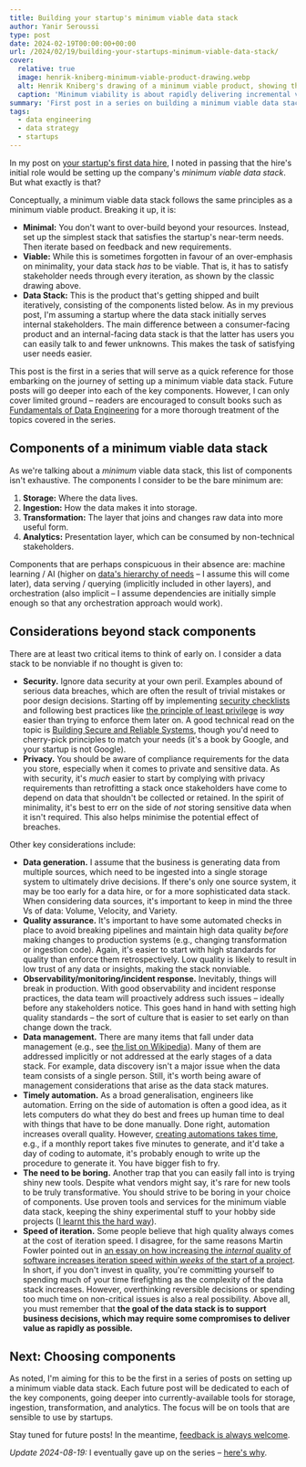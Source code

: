 ```yaml
---
title: Building your startup's minimum viable data stack
author: Yanir Seroussi
type: post
date: 2024-02-19T00:00:00+00:00
url: /2024/02/19/building-your-startups-minimum-viable-data-stack/
cover:
  relative: true
  image: henrik-kniberg-minimum-viable-product-drawing.webp
  alt: Henrik Kniberg's drawing of a minimum viable product, showing the wrong way of doing it (non-functional iterations) and the right way of doing it (functional iterations). 
  caption: 'Minimum viability is about rapidly delivering incremental value. Source: [Henrik Kniberg](https://blog.crisp.se/2016/01/25/henrikkniberg/making-sense-of-mvp).'
summary: 'First post in a series on building a minimum viable data stack for startups, introducing key definitions, components, and considerations.' 
tags:
  - data engineering
  - data strategy
  - startups
---
```

In my post on [your startup's first data hire](https://yanirseroussi.com/2024/02/05/substance-over-titles-your-first-data-hire-may-be-a-data-scientist/), I noted in passing that the hire's initial role would be setting up the company's _minimum viable data stack_. But what exactly is that?

Conceptually, a minimum viable data stack follows the same principles as a minimum viable product. Breaking it up, it is:

* **Minimal:** You don't want to over-build beyond your resources. Instead, set up the simplest stack that satisfies the startup's near-term needs. Then iterate based on feedback and new requirements.
* **Viable:** While this is sometimes forgotten in favour of an over-emphasis on minimality, your data stack _has_ to be viable. That is, it has to satisfy stakeholder needs through every iteration, as shown by the classic drawing above.
* **Data Stack:** This is the product that's getting shipped and built iteratively, consisting of the components listed below. As in my previous post, I'm assuming a startup where the data stack initially serves internal stakeholders. The main difference between a consumer-facing product and an internal-facing data stack is that the latter has users you can easily talk to and fewer unknowns. This makes the task of satisfying user needs easier.

This post is the first in a series that will serve as a quick reference for those embarking on the journey of setting up a minimum viable data stack. Future posts will go deeper into each of the key components. However, I can only cover limited ground &ndash; readers are encouraged to consult books such as [Fundamentals of Data Engineering](https://www.oreilly.com/library/view/fundamentals-of-data/9781098108298/) for a more thorough treatment of the topics covered in the series.

## Components of a minimum viable data stack

As we're talking about a _minimum_ viable data stack, this list of components isn't exhaustive. The components I consider to be the bare minimum are:

1. **Storage:** Where the data lives.
2. **Ingestion:** How the data makes it into storage.
3. **Transformation:** The layer that joins and changes raw data into more useful form.
4. **Analytics:** Presentation layer, which can be consumed by non-technical stakeholders.

Components that are perhaps conspicuous in their absence are: machine learning / AI (higher on [data's hierarchy of needs](https://yanirseroussi.com/2014/08/17/datas-hierarchy-of-needs/) &ndash; I assume this will come later), data serving / querying (implicitly included in other layers), and orchestration (also implicit &ndash; I assume dependencies are initially simple enough so that any orchestration approach would work).

## Considerations beyond stack components

There are at least two critical items to think of early on. I consider a data stack to be nonviable if no thought is given to:

* **Security.** Ignore data security at your own peril. Examples abound of serious data breaches, which are often the result of trivial mistakes or poor design decisions. Starting off by implementing [security checklists](https://security-list.js.org/#/README) and following best practices like [the principle of least privilege](https://en.wikipedia.org/wiki/Principle_of_least_privilege) is _way_ easier than trying to enforce them later on. A good technical read on the topic is [Building Secure and Reliable Systems](https://www.google.com/books/edition/Building_Secure_and_Reliable_Systems/Kn7UxwEACAAJ), though you'd need to cherry-pick principles to match your needs (it's a book by Google, and your startup is not Google).
* **Privacy.** You should be aware of compliance requirements for the data you store, especially when it comes to private and sensitive data. As with security, it's _much_ easier to start by complying with privacy requirements than retrofitting a stack once stakeholders have come to depend on data that shouldn't be collected or retained. In the spirit of minimality, it's best to err on the side of _not_ storing sensitive data when it isn't required. This also helps minimise the potential effect of breaches.

Other key considerations include:

* **Data generation.** I assume that the business is generating data from multiple sources, which need to be ingested into a single storage system to ultimately drive decisions. If there's only one source system, it may be too early for a data hire, or for a more sophisticated data stack. When considering data sources, it's important to keep in mind the three Vs of data: Volume, Velocity, and Variety.
* **Quality assurance.** It's important to have some automated checks in place to avoid breaking pipelines and maintain high data quality _before_ making changes to production systems (e.g., changing transformation or ingestion code). Again, it's easier to start with high standards for quality than enforce them retrospectively. Low quality is likely to result in low trust of any data or insights, making the stack nonviable.
* **Observability/monitoring/incident response.** Inevitably, things will break in production. With good observability and incident response practices, the data team will proactively address such issues &ndash; ideally before any stakeholders notice. This goes hand in hand with setting high quality standards &ndash; the sort of culture that is easier to set early on than change down the track.
* **Data management.** There are many items that fall under data management (e.g., see [the list on Wikipedia](https://en.wikipedia.org/wiki/Data_management)). Many of them are addressed implicitly or not addressed at the early stages of a data stack. For example, data discovery isn't a major issue when the data team consists of a single person. Still, it's worth being aware of management considerations that arise as the data stack matures.
* **Timely automation.** As a broad generalisation, engineers like automation. Erring on the side of automation is often a good idea, as it lets computers do what they do best and frees up human time to deal with things that have to be done manually. Done right, automation increases overall quality. However, [creating automations takes time](https://xkcd.com/1205/), e.g., if a monthly report takes five minutes to generate, and it'd take a day of coding to automate, it's probably enough to write up the procedure to generate it. You have bigger fish to fry.
* **The need to be boring.** Another trap that you can easily fall into is trying shiny new tools. Despite what vendors might say, it's rare for new tools to be truly transformative. You should strive to be boring in your choice of components. Use proven tools and services for the minimum viable data stack, keeping the shiny experimental stuff to your hobby side projects ([I learnt this the hard way](https://yanirseroussi.com/2023/10/25/lessons-from-reluctant-data-engineering/)).
* **Speed of iteration.** Some people believe that high quality always comes at the cost of iteration speed. I disagree, for the same reasons Martin Fowler pointed out in [an essay on how increasing the _internal_ quality of software increases iteration speed within _weeks_ of the start of a project](https://martinfowler.com/articles/is-quality-worth-cost.html). In short, if you don't invest in quality, you're committing yourself to spending much of your time firefighting as the complexity of the data stack increases. However, overthinking reversible decisions or spending too much time on non-critical issues is also a real possibility. Above all, you must remember that **the goal of the data stack is to support business decisions, which may require some compromises to deliver value as rapidly as possible.**

## Next: Choosing components

As noted, I'm aiming for this to be the first in a series of posts on setting up a minimum viable data stack. Each future post will be dedicated to each of the key components, going deeper into currently-available tools for storage, ingestion, transformation, and analytics. The focus will be on tools that are sensible to use by startups.

Stay tuned for future posts! In the meantime, [feedback is always welcome](https://yanirseroussi.com/contact/).

_Update 2024-08-19:_ I eventually gave up on the series &ndash; [here's why](https://yanirseroussi.com/2024/08/19/giving-up-on-the-minimum-viable-data-stack/).
